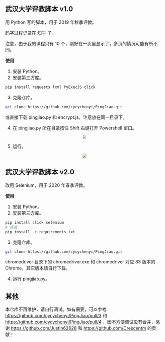 ## 武汉大学评教脚本 v1.0

用 Python 写的脚本，用于 2019 年秋季评教。

码字过程记录在 [知乎](https://zhuanlan.zhihu.com/p/97320141) 了。

注意，由于我的课程只有 10 个，刚好在一页里显示了，多页的情况可能有所不同。

**使用**

1. 安装 Python。
2. 安装第三方库。

```bash
pip install requests lxml PyExecJS click
```

3. 克隆仓库。

```bash
git clone https://github.com/cycychenyi/PingJiao.git
```

或直接下载 pingjiao.py 和 encrypt.js，注意放在同一目录下。

4. 在 pingjiao.py 所在目录按住 Shift 右键打开 Powershell 窗口。

<div align="center"><img src="https://i.loli.net/2019/12/15/vVTMrnqWZilhgO1.png" style="zoom: 67%;" /></div>

5. 运行。

<div align="center"><img src="https://i.loli.net/2019/12/15/rj3ApLq6Zfwig9D.png" style="zoom:80%;" /></div>

## 武汉大学评教脚本 v2.0

改用 Selenium，用于 2020 年春季评教。

**使用**

1. 安装 Python。
2. 安装第三方库。

```bash
pip install click selenium
# 或者
pip install -r requirements.txt
```

3. 克隆仓库。

```bash
git clone https://github.com/cycychenyi/PingJiao.git
```

chromedriver 目录下的 chromedriver.exe 和 chromedriver 对应 83 版本的 Chrome，其它版本请自行下载。

4. 运行 pingjiao.py。

## 其他

本仓库不再维护，请自行调试。如有需要，可以参考 https://github.com/cycychenyi/PingJiao/pull/3 和 https://github.com/cycychenyi/PingJiao/pull/4 ，因不方便调试没有合并，感谢 https://github.com/Justin62628 和 https://github.com/Crescentm 的贡献！
